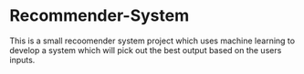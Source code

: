 # Recommender-System

This is a small recoomender system project which uses machine learning to develop a system which will pick out the best output based on the users inputs. 

